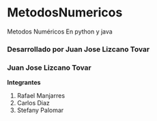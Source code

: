 # MetodosNumericos


Metodos Numéricos En python y java
### Desarrollado por Juan Jose Lizcano Tovar
### Juan Jose Lizcano Tovar


**Integrantes**

1. Rafael Manjarres
2. Carlos Diaz
3. Stefany Palomar


